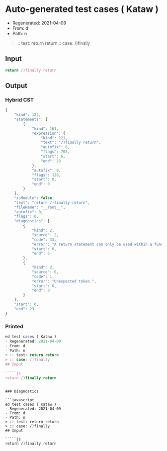 # Auto-generated test cases ( Kataw )
- Regenerated: 2021-04-09
- From: d
- Path: n
> :: test: return return
> :: case: /)finally
## Input

`````js
return /)finally return
`````

## Output

### Hybrid CST

```javascript
{
    "kind": 122,
    "statements": [
        {
            "kind": 161,
            "expression": {
                "kind": 221,
                "text": "/)finally return",
                "autofix": 0,
                "flags": 768,
                "start": 6,
                "end": 23
            },
            "autofix": 0,
            "flags": 128,
            "start": 0,
            "end": 0
        }
    ],
    "isModule": false,
    "text": "return /)finally return",
    "fileName": "__root__",
    "autofix": 0,
    "flags": 0,
    "diagnostics": [
        {
            "kind": 2,
            "source": 2,
            "code": 33,
            "error": "A return statement can only be used within a function_body",
            "start": 0,
            "end": 6
        },
        {
            "kind": 2,
            "source": 0,
            "code": 1,
            "error": "Unexpected token.",
            "start": 6,
            "end": 8
        }
    ],
    "start": 0,
    "end": 23
}
```

### Printed

```javascript
ed test cases ( Kataw )
- Regenerated: 2021-04-09
- From: d
- Path: n
> :: test: return return
> :: case: /)finally
## Input

`````js
return /)finally return
`````
```

### Diagnostics

```javascript
ed test cases ( Kataw )
- Regenerated: 2021-04-09
- From: d
- Path: n
> :: test: return return
> :: case: /)finally
## Input

`````js
return /)finally return
`````
```

